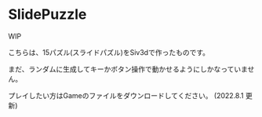 # SlidePuzzle
WIP

こちらは、15パズル(スライドパズル)をSiv3dで作ったものです。

まだ、ランダムに生成してキーかボタン操作で動かせるようにしかなっていません。

プレイしたい方はGameのファイルをダウンロードしてください。
(2022.8.1 更新)
